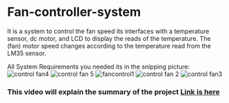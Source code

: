 # Fan-controller-system
It is a system to control the fan speed its interfaces with a temperature sensor, dc motor, and LCD to display the reads of the temperature. The (fan) motor speed changes according to the temperature read from the LM35 sensor.

All System Requirements you needed its in the snipping picture:
![control fan4](https://user-images.githubusercontent.com/22917887/211688701-20a8a87f-4ecd-4aa7-87b0-ec48ae067815.png)
![control fan 5](https://user-images.githubusercontent.com/22917887/211688703-b56bc4a8-3b7a-4971-b79a-cbe309df911f.png)
![fancontrol1](https://user-images.githubusercontent.com/22917887/211688705-1b793980-4533-406b-bd2c-8a3c7dc1fff8.png)
![control fan 2](https://user-images.githubusercontent.com/22917887/211688708-651ad5dd-f990-4fb8-9922-5c6e74727f05.png)
![control fan3](https://user-images.githubusercontent.com/22917887/211688712-f116c423-ef8c-436d-9789-04d68bb3510e.png)

### This video will explain the summary of the project [Link is here]( )
